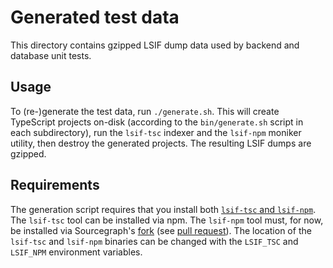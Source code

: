 # Generated test data

This directory contains gzipped LSIF dump data used by backend and database unit tests.

## Usage

To (re-)generate the test data, run `./generate.sh`. This will create TypeScript projects on-disk (according to the `bin/generate.sh` script in each subdirectory), run the `lsif-tsc` indexer and the `lsif-npm` moniker utility, then destroy the generated projects. The resulting LSIF dumps are gzipped.

## Requirements

The generation script requires that you install both [`lsif-tsc` and `lsif-npm`](https://github.com/microsoft/lsif-node). The `lsif-tsc` tool can be installed via npm. The `lsif-npm` tool must, for now, be installed via Sourcegraph's [fork](https://github.com/sourcegraph/lsif-node) (see [pull request](https://github.com/microsoft/lsif-node/pull/66)). The location of the `lsif-tsc` and `lsif-npm` binaries can be changed with the `LSIF_TSC` and `LSIF_NPM` environment variables.
